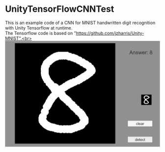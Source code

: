 # UnityTensorFlowCNNTest
This is an example code of a CNN for MNIST handwritten digit recognition with Unity Tensorflow at runtime.<br>
The Tensorflow code is based on "https://github.com/jzharris/Unity-MNIST".<br>
![Screenshot](screen1.png)
